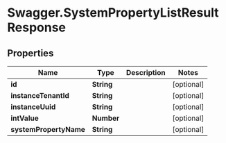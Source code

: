 # Swagger.SystemPropertyListResultResponse

## Properties
Name | Type | Description | Notes
------------ | ------------- | ------------- | -------------
**id** | **String** |  | [optional] 
**instanceTenantId** | **String** |  | [optional] 
**instanceUuid** | **String** |  | [optional] 
**intValue** | **Number** |  | [optional] 
**systemPropertyName** | **String** |  | [optional] 


